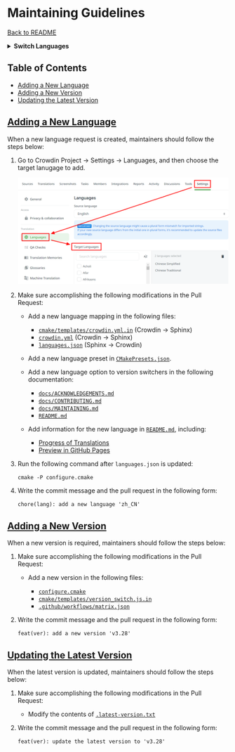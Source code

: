 <h1 id="maintaining-guidelines">
Maintaining Guidelines
</h1>

[Back to README](../README.md)

<details><summary><strong>Switch Languages</strong></summary>
<p></p>
<ul>
  <li><a href="./MAINTAINING.md"><code>en_US</code> : English</a></li>
  <li><a href="./MAINTAINING.ja_JP.md"><code>ja_JP</code> : 日本語</a></li>
  <li><a href="./MAINTAINING.ru_RU.md"><code>ru_RU</code> : Русский</a></li>
  <li><a href="./MAINTAINING.zh_CN.md"><code>zh_CN</code> : 简体中文</a></li>
  <li><a href="./MAINTAINING.zh_TW.md"><code>zh_TW</code> : 繁體中文</a></li>
</ul>
</details>

<h2 id="table-of-contents">
Table of Contents
</h2>

<ul>
  <li><a href="#adding-a-new-language">Adding a New Language</a></li>
  <li><a href="#adding-a-new-version">Adding a New Version</a></li>
  <li><a href="#updating-the-latest-version">Updating the Latest Version</a></li>
  <!-- <li><a href="#deal-with-prs-created-by-github-actions">Deal with PRs created by GitHub Actions</a></li> -->
</ul>

<h2 id="adding-a-new-language"><a href="#table-of-contents">
Adding a New Language
</a></h2>

When a new language request is created, maintainers should follow the steps below:

1. Go to Crowdin Project -> Settings -> Languages, and then choose the target lanugage to add.

   <img src="img/guide-add-new-language.png">

2. Make sure accomplishing the following modifications in the Pull Request:

   - Add a new language mapping in the following files:

     - <a href="../cmake/templates/crowdin.yml.in"><code>cmake/templates/crowdin.yml.in</code></a> (Crowdin -> Sphinx)
     - <a href="../crowdin.yml"><code>crowdin.yml</code></a> (Crowdin -> Sphinx)
     - <a href="../languages.json"><code>languages.json</code></a> (Sphinx -> Crowdin)

   - Add a new language preset in <a href="../CMakePresets.json"><code>CMakePresets.json</code></a>.

   - Add a new language option to version switchers in the following documentation:

     - <a href="../docs/ACKNOWLEDGEMENTS.md"><code>docs/ACKNOWLEDGEMENTS.md</code></a>
     - <a href="../docs/CONTRIBUTING.md"><code>docs/CONTRIBUTING.md</code></a>
     - <a href="../docs/MAINTAINING.md"><code>docs/MAINTAINING.md</code></a>
     - <a href="../README.md"><code>README.md</code></a>

   - Add information for the new language in <a href="../README.md"><code>README.md</code></a>, including:

     - <a href="../README.md#progress-of-translations">Progress of Translations</a>
     - <a href="../README.md#preview-in-gh-pages">Preview in GitHub Pages</a>

3. Run the following command after <code>languages.json</code> is updated:

   ```
   cmake -P configure.cmake
   ```

4. Write the commit message and the pull request in the following form:

   ```
   chore(lang): add a new language 'zh_CN'
   ```

<h2 id="adding-a-new-version"><a href="#table-of-contents">
Adding a New Version
</a></h2>

When a new version is required, maintainers should follow the steps below:

1. Make sure accomplishing the following modifications in the Pull Request:

   - Add a new version in the following files:

     - <a href="../configure.cmake"><code>configure.cmake</code></a>
     - <a href="../cmake/templates/version_switch.js.in"><code>cmake/templates/version_switch.js.in</code></a>
     - <a href="../.github/workflows/matrix.json"><code>.github/workflows/matrix.json</code></a>

2. Write the commit message and the pull request in the following form:

   ```
   feat(ver): add a new version 'v3.28'
   ```

<h2 id="updating-the-latest-version"><a href="#table-of-contents">
Updating the Latest Version
</a></h2>

When the latest version is updated, maintainers should follow the steps below:

1. Make sure accomplishing the following modifications in the Pull Request:

   - Modify the contents of <a href="../.latest-version.txt"><code>.latest-version.txt</code></a>

2. Write the commit message and the pull request in the following form:

   ```
   feat(ver): update the latest version to 'v3.28'
   ```

<!-- <h2 id="deal-with-prs-created-by-github-actions"><a href="#table-of-contents">
Deal with PRs created by GitHub Actions
</a></h2>

Generally, maintainers simply need to deal with PRs created by <a href="../.github/workflows/ci-sphinx-update-pot.yml"><code>ci-sphinx-update-pot</code></a>, regularly.

If it's not up-to-date, make sure to select **"Update with rebase"** to update.



When there are too many PRs triggering the <code>ci-crowdin-upload-pot</code> to upload pot files, the following error may showed up:

```
❌ Error from server: <Code: <empty_code>, Message: Unexpected character ('<' (code 60)): expected a valid value (JSON String, Number, Array, Object or token 'null', 'true' or 'false')
 at [Source: (String)"<html>
<head><title>429 Too Many Requests</title></head>
<body>
<center><h1>429 Too Many Requests</h1></center>
<hr><center>nginx</center>
</body>
</html>
"; line: 1, column: 2]>
```

To solve this error, you just need to click "Rerun failed jobs". -->
